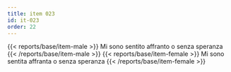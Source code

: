 ```yaml
---
title: item 023
id: it-023
order: 22
---
```

{{< reports/base/item-male >}}
  Mi sono sentito affranto o senza speranza
{{< /reports/base/item-male >}}
{{< reports/base/item-female >}}
  Mi sono sentita affranta o senza speranza
{{< /reports/base/item-female >}}